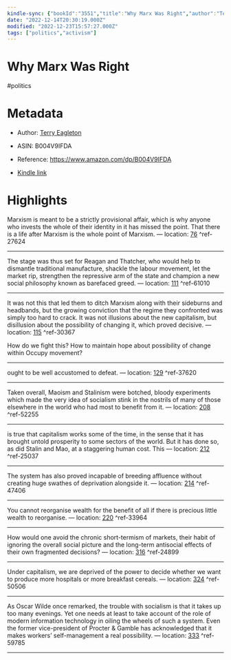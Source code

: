 ```yaml
---
kindle-sync: {"bookId":"3551","title":"Why Marx Was Right","author":"Terry Eagleton","asin":"B004V9IFDA","lastAnnotatedDate":"2012-03-18","bookImageUrl":"https://m.media-amazon.com/images/I/41MZr3P0BIL._SY160.jpg","highlightsCount":11}
date: "2022-12-14T20:30:19.000Z"
modified: "2022-12-23T15:57:27.000Z"
tags: ["politics","activism"]
---
```

# Why Marx Was Right

#politics 

# Metadata

* Author: [Terry Eagleton](https://www.amazon.comundefined)

* ASIN: B004V9IFDA

* Reference: <https://www.amazon.com/dp/B004V9IFDA>

* [Kindle link](kindle://book?action=open&asin=B004V9IFDA)

# Highlights

Marxism is meant to be a strictly provisional affair, which is why anyone who invests the whole of their identity in it has missed the point. That there is a life after Marxism is the whole point of Marxism. — location: [76](kindle://book?action=open&asin=B004V9IFDA&location=76) ^ref-27624

---

The stage was thus set for Reagan and Thatcher, who would help to dismantle traditional manufacture, shackle the labour movement, let the market rip, strengthen the repressive arm of the state and champion a new social philosophy known as barefaced greed. — location: [111](kindle://book?action=open&asin=B004V9IFDA&location=111) ^ref-61010

---

It was not this that led them to ditch Marxism along with their sideburns and headbands, but the growing conviction that the regime they confronted was simply too hard to crack. It was not illusions about the new capitalism, but disillusion about the possibility of changing it, which proved decisive. — location: [115](kindle://book?action=open&asin=B004V9IFDA&location=115) ^ref-30367

How do we fight this? How to maintain hope about possibility of change within Occupy movement?

---

ought to be well accustomed to defeat. — location: [129](kindle://book?action=open&asin=B004V9IFDA&location=129) ^ref-37620

---

Taken overall, Maoism and Stalinism were botched, bloody experiments which made the very idea of socialism stink in the nostrils of many of those elsewhere in the world who had most to benefit from it. — location: [208](kindle://book?action=open&asin=B004V9IFDA&location=208) ^ref-52255

---

is true that capitalism works some of the time, in the sense that it has brought untold prosperity to some sectors of the world. But it has done so, as did Stalin and Mao, at a staggering human cost. This — location: [212](kindle://book?action=open&asin=B004V9IFDA&location=212) ^ref-25037

---

The system has also proved incapable of breeding affluence without creating huge swathes of deprivation alongside it. — location: [214](kindle://book?action=open&asin=B004V9IFDA&location=214) ^ref-47406

---

You cannot reorganise wealth for the benefit of all if there is precious little wealth to reorganise. — location: [220](kindle://book?action=open&asin=B004V9IFDA&location=220) ^ref-33964

---

How would one avoid the chronic short-termism of markets, their habit of ignoring the overall social picture and the long-term antisocial effects of their own fragmented decisions? — location: [316](kindle://book?action=open&asin=B004V9IFDA&location=316) ^ref-24899

---

Under capitalism, we are deprived of the power to decide whether we want to produce more hospitals or more breakfast cereals. — location: [324](kindle://book?action=open&asin=B004V9IFDA&location=324) ^ref-50506

---

As Oscar Wilde once remarked, the trouble with socialism is that it takes up too many evenings. Yet one needs at least to take account of the role of modern information technology in oiling the wheels of such a system. Even the former vice-president of Procter & Gamble has acknowledged that it makes workers’ self-management a real possibility. — location: [333](kindle://book?action=open&asin=B004V9IFDA&location=333) ^ref-59785

---
